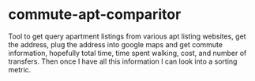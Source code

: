 # commute-apt-comparitor
Tool to get query apartment listings from various apt listing websites, get the address, plug the address into google maps and get commute information, hopefully total time, time spent walking, cost, and number of transfers. Then once I have all this information I can look into a sorting metric.
